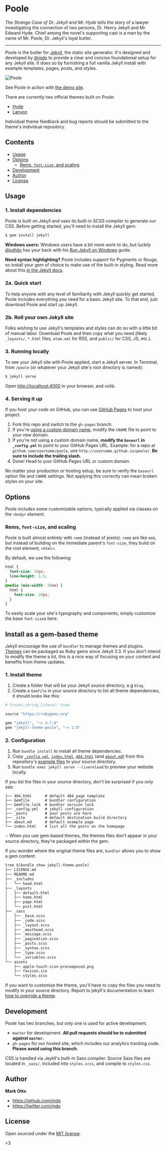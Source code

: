 # Poole

*The Strange Case of Dr. Jekyll and Mr. Hyde* tells the story of a lawyer investigating the connection of two persons, Dr. Henry Jekyll and Mr. Edward Hyde. Chief among the novel's supporting cast is a man by the name of Mr. Poole, Dr. Jekyll's loyal butler.

-----

Poole is the butler for [Jekyll](http://jekyllrb.com), the static site generator. It's designed and developed by [@mdo](https://twitter.com/mdo) to provide a clear and concise foundational setup for any Jekyll site. It does so by furnishing a full vanilla Jekyll install with example templates, pages, posts, and styles.

![Poole](https://f.cloud.github.com/assets/98681/1834359/71ae4048-73db-11e3-9a3c-df38eb170537.png)

See Poole in action with [the demo site](http://demo.getpoole.com).

There are currently two official themes built on Poole:

* [Hyde](http://hyde.getpoole.com)
* [Lanyon](http://lanyon.getpoole.com)

Individual theme feedback and bug reports should be submitted to the theme's individual repository.


## Contents

- [Usage](#usage)
- [Options](#options)
  - [Rems, `font-size`, and scaling](#rems-font-size-and-scaling)
- [Development](#development)
- [Author](#author)
- [License](#license)


## Usage

### 1. Install dependencies

Poole is built on Jekyll and uses its built-in SCSS compiler to generate our CSS. Before getting started, you'll need to install the Jekyll gem:

```bash
$ gem install jekyll
```

**Windows users:** Windows users have a bit more work to do, but luckily [@juthilo](https://github.com/juthilo) has your back with his [Run Jekyll on Windows](https://github.com/juthilo/run-jekyll-on-windows) guide.

**Need syntax highlighting?** Poole includes support for Pygments or Rouge, so install your gem of choice to make use of the built-in styling. Read more about this [in the Jekyll docs](http://jekyllrb.com/docs/templates/#code_snippet_highlighting).

### 2a. Quick start

To help anyone with any level of familiarity with Jekyll quickly get started, Poole includes everything you need for a basic Jekyll site. To that end, just download Poole and start up Jekyll.

### 2b. Roll your own Jekyll site

Folks wishing to use Jekyll's templates and styles can do so with a little bit of manual labor. Download Poole and then copy what you need (likely `_layouts/`, `*.html` files, `atom.xml` for RSS, and `public/` for CSS, JS, etc.).

### 3. Running locally

To see your Jekyll site with Poole applied, start a Jekyll server. In Terminal, from `/poole` (or whatever your Jekyll site's root directory is named):

```bash
$ jekyll serve
```

Open <http://localhost:4000> in your browser, and voilà.

### 4. Serving it up

If you host your code on GitHub, you can use [GitHub Pages](https://pages.github.com) to host your project.

1. Fork this repo and switch to the `gh-pages` branch.
  1. If you're [using a custom domain name](https://help.github.com/articles/setting-up-a-custom-domain-with-github-pages), modify the `CNAME` file to point to your new domain.
  2. If you're not using a custom domain name, **modify the `baseurl` in `_config.yml`** to point to your GitHub Pages URL. Example: for a repo at `github.com/username/poole`, use `http://username.github.io/poole/`. **Be sure to include the trailing slash.**
3. Done! Head to your GitHub Pages URL or custom domain.

No matter your production or hosting setup, be sure to verify the `baseurl` option file and `CNAME` settings. Not applying this correctly can mean broken styles on your site.

## Options

Poole includes some customizable options, typically applied via classes on the `<body>` element.


### Rems, `font-size`, and scaling

Poole is built almost entirely with `rem`s (instead of pixels). `rem`s are like `em`s, but instead of building on the immediate parent's `font-size`, they build on the root element, `<html>`.

By default, we use the following:

```css
html {
  font-size: 16px;
  line-height: 1.5;
}
@media (min-width: 38em) {
  html {
    font-size: 20px;
  }
}

```

To easily scale your site's typography and components, simply customize the base `font-size`s here.

## Install as a gem-based theme

Jekyll encourage the use of `bundler` to manage themes and plugins. [Themes](https://jekyllrb.com/docs/themes/) can be packaged as Ruby gems since Jekyll 3.3. If you don't intend to modify the theme a lot, this is a nice way of focusing on your content and benefits from  theme updates.

### 1. Install theme

1. Create a folder that will be your Jekyll source directory, e.g `blog`.
2. Create a `Gemfile` in your source directory to list all theme dependencies, it should looks like this:

```ruby
# frozen_string_literal: true

source "https://rubygems.org"

gem "jekyll", "~> 3.7.0"
gem "jekyll-theme-poole", "~> 2.0"
```

### 2. Configuration

1. Run `bundle install` to install all theme dependencies.
2. Copy [`_config.yml`](example/_config.yml), [`index.html`](example/index.html), [`404.html`](example/404.html) (and [`about.md`](example/about.md)) from this repository's [example files](example) to your source directory.
3. Run `bundle exec jekyll serve --livereload` to preview your website locally.

If you list the files in your source directory, don't be surprised if you only see:

```
├── 404.html      # default 404 page template
├── Gemfile       # bundler configuration
├── Gemfile.lock  # bundler version lock
├── _config.yml   # jekyll configuration
├── _posts        # your posts are here
├── _site         # default destination build directory
├── about.md      # default example page
└── index.html    # list all the posts on the homepage
```

:bulb: When you use gem-based themes, the themes files don't appear in your source directory, they're packaged within the gem.

If you wonder where the original theme files are, `bundler` allows you to show a gem content:

```sh
tree $(bundle show jekyll-theme-poole)
├── LICENSE.md
├── README.md
├── _includes
│   └── head.html
├── _layouts
│   ├── default.html
│   ├── home.html
│   ├── page.html
│   └── post.html
├── _sass
│   ├── _base.scss
│   ├── _code.scss
│   ├── _layout.scss
│   ├── _masthead.scss
│   ├── _message.scss
│   ├── _pagination.scss
│   ├── _posts.scss
│   ├── _syntax.scss
│   ├── _type.scss
│   └── _variables.scss
└── assets
    ├── apple-touch-icon-precomposed.png
    ├── favicon.ico
    └── styles.scss
```

If you want to customize the theme, you'll have to copy the files you need to modify in your source directory.
Report to jekyll's documentation to learn [how to override a theme](https://jekyllrb.com/docs/themes/#overriding-theme-defaults).

## Development

Poole has two branches, but only one is used for active development.

- `master` for development.  **All pull requests should be to submitted against `master`.**
- `gh-pages` for our hosted site, which includes our analytics tracking code. **Please avoid using this branch.**

CSS is handled via Jeykll's built-in Sass compiler. Source Sass files are located in `_sass/`, included into `styles.scss`, and compile to `styles.css`.

## Author

**Mark Otto**
- <https://github.com/mdo>
- <https://twitter.com/mdo>


## License

Open sourced under the [MIT license](LICENSE.md).

<3
